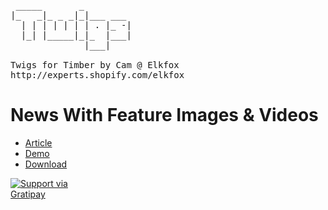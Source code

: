 <pre>       
 _____       _         
|_   _|_ _ _|_|___ ___ 
  | | | | | | | . |_ -|
  |_| |_____|_|_  |___|
              |___|    

Twigs for Timber by Cam @ Elkfox
http://experts.shopify.com/elkfox
</pre>

# News With Feature Images & Videos

* [Article](http://twigs.club/library/news-with-feature-images-and-videos)
* [Demo](http://twigs-demo.myshopify.com/pages/news-with-feature-images-and-videos)
* [Download](https://github.com/Twigs-for-Timber/news-with-feature-images-and-videos/archive/master.zip)


<a href="https://gratipay.com/Cam/">
  <img alt="Support via Gratipay" src="https://cdn.rawgit.com/gratipay/gratipay-badge/2.3.0/dist/gratipay.svg" style="max-width:100px;" />
</a>
